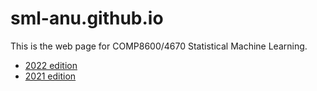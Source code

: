 # sml-anu.github.io

This is the web page for COMP8600/4670 Statistical Machine Learning. 

* [2022 edition](https://cm.cecs.anu.edu.au/sml2022/)
* [2021 edition](https://machlearn.gitlab.io/sml2021/)
